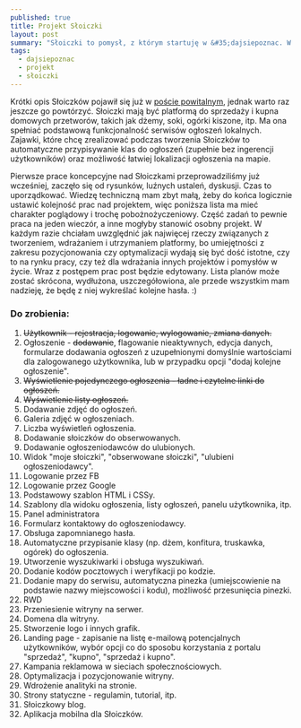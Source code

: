 ```yaml
---
published: true
title: Projekt Słoiczki
layout: post
summary: "Słoiczki to pomysł, z którym startuję w &#35;dajsiepoznac. W poście znajduje się krótki opis tego projektu i lista rzeczy do zrobienia."
tags: 
  - dajsiepoznac
  - projekt
  - słoiczki
---
```



Krótki opis Słoiczków pojawił się już w [poście powitalnym](http://pumiko.pl/2016/02/12/czesc.html "Blog Pumiko"), jednak warto raz jeszcze go powtórzyć. Słoiczki mają być platformą do sprzedaży i kupna domowych przetworów, takich jak dżemy, soki, ogórki kiszone, itp. Ma ona spełniać podstawową funkcjonalność serwisów ogłoszeń lokalnych. Zajawki, które chcę zrealizować podczas tworzenia Słoiczków to automatyczne przypisywanie klas do ogłoszeń (zupełnie bez ingerencji użytkowników) oraz możliwość łatwiej lokalizacji ogłoszenia na mapie. 

Pierwsze prace koncepcyjne nad Słoiczkami przeprowadziliśmy już wcześniej, zaczęło się od rysunków, luźnych ustaleń, dyskusji. Czas to uporządkować. Wiedzę techniczną mam zbyt małą, żeby do końca logicznie ustawić kolejność prac nad projektem, więc poniższa lista ma mieć charakter poglądowy i trochę pobożnożyczeniowy. Część zadań to pewnie praca na jeden wieczór, a inne mogłyby stanowić osobny projekt. W każdym razie chciałam uwzględnić jak najwięcej rzeczy związanych z tworzeniem, wdrażaniem i utrzymaniem platformy, bo umiejętności z zakresu pozycjonowania czy optymalizacji wydają się być dość istotne, czy to na rynku pracy, czy też dla wdrażania innych projektów i pomysłów w życie.
Wraz z postępem prac post będzie edytowany. Lista planów może zostać skrócona, wydłużona, uszczegółowiona, ale przede wszystkim mam nadzieję, że będę z niej wykreślać kolejne hasła. :)

### Do zrobienia:
1. <del>Użytkownik - rejestracja, logowanie, wylogowanie, zmiana danych.</del>  
2. Ogłoszenie - <del>dodawanie</del>, flagowanie nieaktywnych, edycja danych, formularze dodawania ogłoszeń z uzupełnionymi domyślnie wartościami dla zalogowanego użytkownika, lub w przypadku opcji "dodaj kolejne ogłoszenie".
3. <del>Wyświetlenie pojedynczego ogłoszenia - ładne i czytelne linki do ogłoszeń.</del>
4. <del>Wyświetlenie listy ogłoszeń.</del>
5. Dodawanie zdjęć do ogłoszeń.
6. Galeria zdjęć w ogłoszeniach.
7. Liczba wyświetleń ogłoszenia.
8. Dodawanie słoiczków do obserwowanych.
9. Dodawanie ogłoszeniodawców do ulubionych.
10. Widok "moje słoiczki", "obserwowane słoiczki", "ulubieni ogłoszeniodawcy".
11. Logowanie przez FB
12. Logowanie przez Google
13. Podstawowy szablon HTML i CSSy.
14. Szablony dla widoku ogłoszenia, listy ogłoszeń, panelu użytkownika, itp.
15. Panel administratora
16. Formularz kontaktowy do ogłoszeniodawcy. 
17. Obsługa zapomnianego hasła.
18. Automatyczne przypisanie klasy (np. dżem, konfitura, truskawka, ogórek) do ogłoszenia.
19. Utworzenie wyszukiwarki i obsługa wyszukiwań.
20. Dodanie kodów pocztowych i weryfikacji po kodzie.
21. Dodanie mapy do serwisu, automatyczna pinezka (umiejscowienie na podstawie nazwy miejscowości i kodu), możliwość przesunięcia pinezki.
22. RWD
23. Przeniesienie witryny na serwer.
24. Domena dla witryny.
25. Stworzenie logo i innych grafik.
26. Landing page - zapisanie na listę e-mailową potencjalnych użytkowników, wybór opcji co do sposobu korzystania z portalu "sprzedaż", "kupno", "sprzedaż i kupno".
27. Kampania reklamowa w sieciach społecznościowych.
28. Optymalizacja i pozycjonowanie witryny.
29. Wdrożenie analityki na stronie. 
30. Strony statyczne - regulamin, tutorial, itp. 
31. Słoiczkowy blog.
32. Aplikacja mobilna dla Słoiczków.
